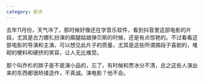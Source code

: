 ```yaml
---
category: 影评
---
```


去年11月份，天气冷了，那时候好像还在学音乐软件，看到抖音里这部电影的片段，尤其是古力娜扎扮演的瘸腿姑娘弹贝斯的时候，还是有点惊艳的。不过看看这部电影的导演和主演，可以想见此片子的质量，尤其是这些所谓搞段子喜剧的，堆砌的梗料和硬挤的笑容，让人无比难受。

那个叫乔杉的胖子是不是演小品的，忘了，有时候和贾冰分不清，总之这些人演出来的东西都很矫揉造作，不真诚。演电影？他不会。
